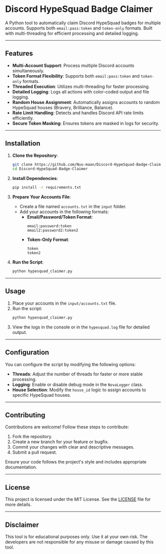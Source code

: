 # Discord HypeSquad Badge Claimer

A Python tool to automatically claim Discord HypeSquad badges for multiple accounts. Supports both `email:pass:token` and `token-only` formats. Built with multi-threading for efficient processing and detailed logging.

---

## Features

- **Multi-Account Support**: Process multiple Discord accounts simultaneously.
- **Token Format Flexibility**: Supports both `email:pass:token` and `token-only` formats.
- **Threaded Execution**: Utilizes multi-threading for faster processing.
- **Detailed Logging**: Logs all actions with color-coded output and file logging.
- **Random House Assignment**: Automatically assigns accounts to random HypeSquad houses (Bravery, Brilliance, Balance).
- **Rate Limit Handling**: Detects and handles Discord API rate limits efficiently.
- **Secure Token Masking**: Ensures tokens are masked in logs for security.

---

## Installation

1. **Clone the Repository**:
   ```bash
   git clone https://github.com/Nuu-maan/Discord-HypeSquad-Badge-Claimer.git
   cd Discord-HypeSquad-Badge-Claimer
   ```

2. **Install Dependencies**:
   ```bash
   pip install -r requirements.txt
   ```

3. **Prepare Your Accounts File**:
   - Create a file named `accounts.txt` in the `input` folder.
   - Add your accounts in the following formats:
     - **Email/Password/Token Format**:
       ```
       email:password:token
       email2:password2:token2
       ```
     - **Token-Only Format**:
       ```
       token
       token2
       ```

4. **Run the Script**:
   ```bash
   python hypesquad_claimer.py
   ```

---

## Usage

1. Place your accounts in the `input/accounts.txt` file.
2. Run the script:
   ```bash
   python hypesquad_claimer.py
   ```
3. View the logs in the console or in the `hypesquad.log` file for detailed output.

---

## Configuration

You can configure the script by modifying the following options:

- **Threads**: Adjust the number of threads for faster or more stable processing.
- **Logging**: Enable or disable debug mode in the `NovaLogger` class.
- **House Selection**: Modify the `house_id` logic to assign accounts to specific HypeSquad houses.

---

## Contributing

Contributions are welcome! Follow these steps to contribute:

1. Fork the repository.
2. Create a new branch for your feature or bugfix.
3. Commit your changes with clear and descriptive messages.
4. Submit a pull request.

Ensure your code follows the project's style and includes appropriate documentation.

---

## License

This project is licensed under the MIT License. See the [LICENSE](LICENSE) file for more details.

---

## Disclaimer

This tool is for educational purposes only. Use it at your own risk. The developers are not responsible for any misuse or damage caused by this tool.